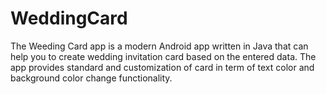 WeddingCard
===
The Weeding Card app is a modern Android app written in Java that can help you to create wedding invitation card based on the entered data. The app provides standard and customization of card in term of text color and background color change functionality.
 
